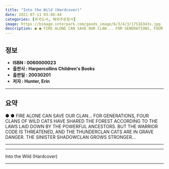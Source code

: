 ```yaml
---
title: "Into the Wild (Hardcover)"
date: 2021-07-11 03:40:44
categories: [외국도서, 해외주문원서]
image: https://bimage.interpark.com/goods_image/6/3/4/3/17516343s.jpg
description: ● ● FIRE ALONE CAN SAVE OUR CLAN... FOR GENERATIONS, FOUR CLANS OF WILD CATS HAVE SHARED THE FOREST ACCORDING TO THE LAWS LAID DOWN BY THE POWERFUL ANCESTORS.
---
```


## **정보**

- **ISBN : 0060000023**
- **출판사 : Harpercollins Children's Books**
- **출판일 : 20030201**
- **저자 : Hunter, Erin**

------



## **요약**

●  ●  FIRE ALONE CAN SAVE OUR CLAN... FOR GENERATIONS, FOUR CLANS OF WILD CATS HAVE SHARED THE FOREST ACCORDING TO THE LAWS LAID DOWN BY THE POWERFUL ANCESTORS. BUT THE WARRIOR CODE IS THREATENED, AND THE THUNDERCLAN CATS ARE IN GRAVE DANGER. THE SINISTER SHADOWCLAN GROWS STRONGER... 

------



------


Into the Wild (Hardcover) 

------


